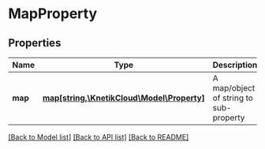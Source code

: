 # MapProperty

## Properties
Name | Type | Description | Notes
------------ | ------------- | ------------- | -------------
**map** | [**map[string,\KnetikCloud\Model\Property]**](Property.md) | A map/object of string to sub-property | 

[[Back to Model list]](../README.md#documentation-for-models) [[Back to API list]](../README.md#documentation-for-api-endpoints) [[Back to README]](../README.md)


